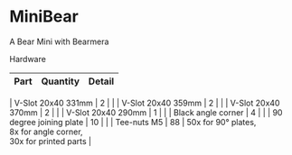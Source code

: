 # MiniBear
A Bear Mini with Bearmera

Hardware

| Part     | Quantity | Detail |
|----------|:--------:|--------|

| V-Slot 20x40 331mm      | 2  | |
| V-Slot 20x40 359mm      | 2  | | 
| V-Slot 20x40 370mm      | 2  | | 
| V-Slot 20x40 290mm      | 1  | | 
| Black angle corner      | 4  | | 
| 90 degree joining plate | 10 | | 
| Tee-nuts M5             | 88 | 50x for 90° plates,<br> 8x for angle corner,<br> 30x for printed parts | 
